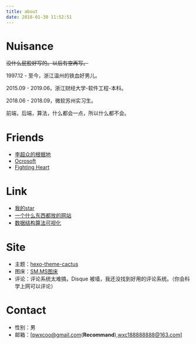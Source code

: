 ```yaml
---
title: about
date: 2018-01-30 11:52:51
---
```


# Nuisance
~~没什么屁股好写的。以后有空再写。~~

1997.12 - 至今，浙江温州的铁血好男儿。

2015.09 - 2019.06，浙江财经大学-软件工程-本科。

2018.06 - 2018.09，微软苏州实习生。

前端，后端，算法，什么都会一点，所以什么都不会。

# Friends
- [李超众的根据地](https://www.licz.site/)
- [Ocrosoft](https://www.ocrosoft.com/)
- [Fighting Heart](http://www.cnblogs.com/zufezzt/)

# Link
- [我的star](/2018/05/01/charming-star-repositories/)
- [一个什么东西都放的网站](https://www.pwxcoo.com/)
- [数据结构算法可视化](https://www.cs.usfca.edu/~galles/visualization/Algorithms.html)

# Site
- 主题：[hexo-theme-cactus](https://github.com/probberechts/hexo-theme-cactus)
- 图床：[SM.MS图床](https://sm.ms/)
- 评论：评论系统太难搞，Disque 被墙，我还没找到好用的评论系统。（你会科学上网可以评论）

# Contact
- 性别：男
- 邮箱：[[pwxcoo@gmail.com](mailto:pwxcoo@gmail.com)(**Recommand**),[wxc188888888@163.com](mailto:wxc188888888@163.com)]

